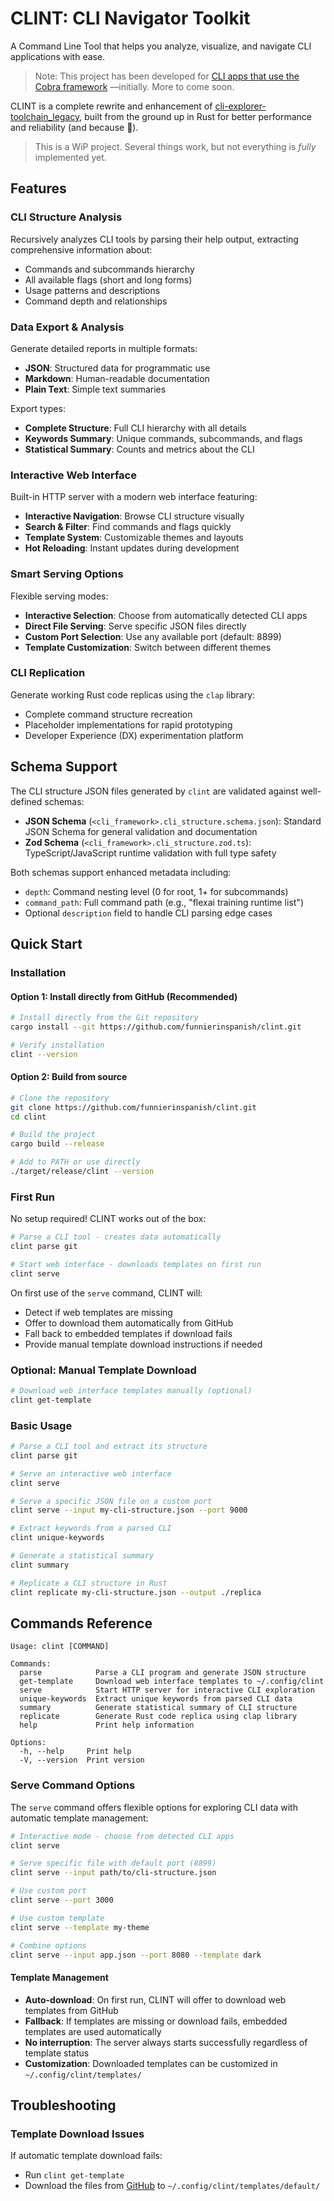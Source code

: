 
# CLINT: CLI Navigator Toolkit

A Command Line Tool that helps you analyze, visualize, and navigate CLI applications with ease.

> Note: This project has been developed for [CLI apps that use the Cobra framework](https://github.com/spf13/cobra) —initially. More to come soon.

CLINT is a complete rewrite and enhancement of [cli-explorer-toolchain_legacy](https://github.com/funnierinspanish/cli-explorer-toolchain_legacy), built from the ground up in Rust for better performance and reliability (and because 🦀).

> This is a WiP project. Several things work, but not everything is _fully_ implemented yet.

## Features

### CLI Structure Analysis

Recursively analyzes CLI tools by parsing their help output, extracting comprehensive information about:

- Commands and subcommands hierarchy
- All available flags (short and long forms)
- Usage patterns and descriptions
- Command depth and relationships

### Data Export & Analysis

Generate detailed reports in multiple formats:

- **JSON**: Structured data for programmatic use
- **Markdown**: Human-readable documentation
- **Plain Text**: Simple text summaries

Export types:

- **Complete Structure**: Full CLI hierarchy with all details
- **Keywords Summary**: Unique commands, subcommands, and flags
- **Statistical Summary**: Counts and metrics about the CLI

### Interactive Web Interface

Built-in HTTP server with a modern web interface featuring:

- **Interactive Navigation**: Browse CLI structure visually
- **Search & Filter**: Find commands and flags quickly
- **Template System**: Customizable themes and layouts
- **Hot Reloading**: Instant updates during development

### Smart Serving Options

Flexible serving modes:

- **Interactive Selection**: Choose from automatically detected CLI apps
- **Direct File Serving**: Serve specific JSON files directly
- **Custom Port Selection**: Use any available port (default: 8899)
- **Template Customization**: Switch between different themes

### CLI Replication

Generate working Rust code replicas using the `clap` library:

- Complete command structure recreation
- Placeholder implementations for rapid prototyping
- Developer Experience (DX) experimentation platform

## Schema Support

The CLI structure JSON files generated by `clint` are validated against well-defined schemas:

- **JSON Schema** (`<cli_framework>.cli_structure.schema.json`): Standard JSON Schema for general validation and documentation
- **Zod Schema** (`<cli_framework>.cli_structure.zod.ts`): TypeScript/JavaScript runtime validation with full type safety

Both schemas support enhanced metadata including:

- `depth`: Command nesting level (0 for root, 1+ for subcommands)
- `command_path`: Full command path (e.g., "flexai training runtime list")
- Optional `description` field to handle CLI parsing edge cases

## Quick Start

### Installation

#### Option 1: Install directly from GitHub (Recommended)

```bash
# Install directly from the Git repository
cargo install --git https://github.com/funnierinspanish/clint.git

# Verify installation
clint --version
```

#### Option 2: Build from source

```bash
# Clone the repository
git clone https://github.com/funnierinspanish/clint.git
cd clint

# Build the project
cargo build --release

# Add to PATH or use directly
./target/release/clint --version
```

### First Run

No setup required! CLINT works out of the box:

```bash
# Parse a CLI tool - creates data automatically
clint parse git

# Start web interface - downloads templates on first run
clint serve
```

On first use of the `serve` command, CLINT will:

- Detect if web templates are missing
- Offer to download them automatically from GitHub
- Fall back to embedded templates if download fails
- Provide manual template download instructions if needed

### Optional: Manual Template Download

```bash
# Download web interface templates manually (optional)
clint get-template
```

### Basic Usage

```bash
# Parse a CLI tool and extract its structure
clint parse git

# Serve an interactive web interface
clint serve

# Serve a specific JSON file on a custom port
clint serve --input my-cli-structure.json --port 9000

# Extract keywords from a parsed CLI
clint unique-keywords

# Generate a statistical summary
clint summary

# Replicate a CLI structure in Rust
clint replicate my-cli-structure.json --output ./replica
```

## Commands Reference

```text
Usage: clint [COMMAND]

Commands:
  parse            Parse a CLI program and generate JSON structure
  get-template     Download web interface templates to ~/.config/clint
  serve            Start HTTP server for interactive CLI exploration
  unique-keywords  Extract unique keywords from parsed CLI data
  summary          Generate statistical summary of CLI structure
  replicate        Generate Rust code replica using clap library
  help             Print help information

Options:
  -h, --help     Print help
  -V, --version  Print version
```

### Serve Command Options

The `serve` command offers flexible options for exploring CLI data with automatic template management:

```bash
# Interactive mode - choose from detected CLI apps
clint serve

# Serve specific file with default port (8899)
clint serve --input path/to/cli-structure.json

# Use custom port
clint serve --port 3000

# Use custom template
clint serve --template my-theme

# Combine options
clint serve --input app.json --port 8080 --template dark
```

#### Template Management

- **Auto-download**: On first run, CLINT will offer to download web templates from GitHub
- **Fallback**: If templates are missing or download fails, embedded templates are used automatically
- **No interruption**: The server always starts successfully regardless of template status
- **Customization**: Downloaded templates can be customized in `~/.config/clint/templates/`

## Troubleshooting

### Template Download Issues

If automatic template download fails:

- Run `clint get-template`
- Download the files from [GitHub](https://github.com/funnierinspanish/clint/tree/main/src/web) to `~/.config/clint/templates/default/`
